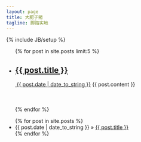 ```yaml
---
layout: page
title: 大肥子猪
tagline: 脚踏实地
---
```

{% include JB/setup %}

<div class="row-fluid">
  <div id="left" class="span9">
    <ul>
       {% for post in site.posts limit:5 %}
         <li style="margin-bottom: 50px;">
            <a href="{{ BASE_PATH }}{{ post.url}}"><h2>{{ post.title }}</h2>&nbsp;<span>{{ post.date | date_to_string }}</span></a>
            {{ post.content }}
         </li>
       {% endfor %}
    </ul>
  </div>
  <div id="right" class="span3">
    <ul class="posts">
      {% for post in site.posts %}
        <li><span>{{ post.date | date_to_string }}</span> &raquo; <a href="{{ BASE_PATH }}{{ post.url }}">{{ post.title }}</a></li>
      {% endfor %}
    </ul>
  </div>
</div>


